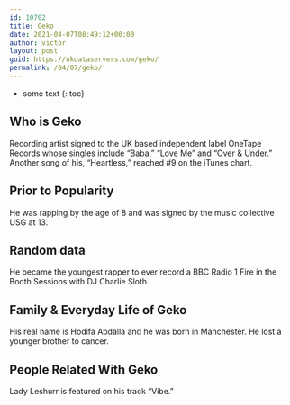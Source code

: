 ```yaml
---
id: 10702
title: Geko
date: 2021-04-07T08:49:12+00:00
author: victor
layout: post
guid: https://ukdataservers.com/geko/
permalink: /04/07/geko/
---
```


* some text
{: toc}


## Who is Geko



Recording artist signed to the UK based independent label OneTape Records whose singles include &#8220;Baba,&#8221; &#8220;Love Me&#8221; and &#8220;Over & Under.&#8221; Another song of his, &#8220;Heartless,&#8221; reached #9 on the iTunes chart.

                
                
                
## Prior to Popularity



He was rapping by the age of 8 and was signed by the music collective USG at 13.

                
                
                
## Random data



He became the youngest rapper to ever record a BBC Radio 1 Fire in the Booth Sessions with DJ Charlie Sloth.

                
                
                
## Family & Everyday Life of Geko



His real name is Hodifa Abdalla and he was born in Manchester. He lost a younger brother to cancer. 

                
                
                
## People Related With Geko



Lady Leshurr is featured on his track &#8220;Vibe.&#8221;

                
              
            
          
          
          